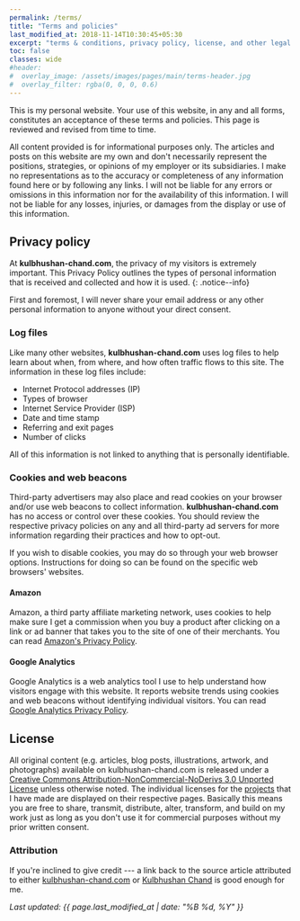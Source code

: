 ```yaml
---
permalink: /terms/
title: "Terms and policies"
last_modified_at: 2018-11-14T10:30:45+05:30
excerpt: "terms & conditions, privacy policy, license, and other legal stuff you won't read."
toc: false
classes: wide
#header:
#  overlay_image: /assets/images/pages/main/terms-header.jpg
#  overlay_filter: rgba(0, 0, 0, 0.6)
---
```


This is my personal website. Your use of this website, in any and all forms, constitutes an acceptance of these terms and policies. This page is reviewed and revised from time to time.

All content provided is for informational purposes only. The articles and posts on this website are my own and don't necessarily represent the positions, strategies, or opinions of my employer or its subsidiaries. I make no representations as to the accuracy or completeness of any information found here or by following any links. I will not be liable for any errors or omissions in this information nor for the availability of this information. I will not be liable for any losses, injuries, or damages from the display or use of this information.

## Privacy policy

At **kulbhushan-chand.com**, the privacy of my visitors is extremely important. This Privacy Policy outlines the types of personal information that is received and collected and how it is used.
{: .notice--info}

First and foremost, I will never share your email address or any other personal information to anyone without your direct consent.

### Log files

Like many other websites, **kulbhushan-chand.com** uses log files to help learn about when, from where, and how often traffic flows to this site. The information in these log files include:

- Internet Protocol addresses (IP)
- Types of browser
- Internet Service Provider (ISP)
- Date and time stamp
- Referring and exit pages
- Number of clicks

All of this information is not linked to anything that is personally identifiable.

### Cookies and web beacons

Third-party advertisers may also place and read cookies on your browser and/or use web beacons to collect information. **kulbhushan-chand.com** has no access or control over these cookies. You should review the respective privacy policies on any and all third-party ad servers for more information regarding their practices and how to opt-out.

If you wish to disable cookies, you may do so through your web browser options. Instructions for doing so can be found on the specific web browsers' websites.

#### Amazon

Amazon, a third party affiliate marketing network, uses cookies to help make sure I get a commission when you buy a product after clicking on a link or ad banner that takes you to the site of one of their merchants. You can read [Amazon's Privacy Policy](http://www.amazon.com/gp/help/customer/display.html?nodeId=468496).

#### Google Analytics

Google Analytics is a web analytics tool I use to help understand how visitors engage with this website. It reports website trends using cookies and web beacons without identifying individual visitors. You can read [Google Analytics Privacy Policy](https://www.google.com/analytics/terms/us.html).

<!--
## Disclosure policy

I make money on this website through affiliate programs. If you click an affiliate link or ad banner and buy the product, you help support this website because I'll get a percentage of that sale.

What this means for you:

- I became an affiliate to earn revenue towards the costs of running and maintaining this website. Where I have direct control over which ads are served on this website I offer only products that are directly related to the topic of this website and products that a reader/subscriber would have a genuine interest in or need of.
- I do not and will not recommend a product just for the sake of making money.
- I do not let the compensation I receive influence the content, topics, posts, or opinions expressed on this website.
- I respect and value my readers too much to write anything other than my own genuine and objective opinions and advice.

Just like this website, my disclosure policy is a work in progress. As the revenue streams evolve, so will this page.
-->
## License

All original content (e.g. articles, blog posts, illustrations, artwork, and photographs) available on kulbhushan-chand.com is released under a [Creative Commons Attribution-NonCommercial-NoDerivs 3.0 Unported License](http://creativecommons.org/licenses/by-nc-nd/3.0/deed.en_US) unless otherwise noted. The individual licenses for the [projects](/projects/) that I have made are displayed on their respective pages. Basically this means you are free to share, transmit, distribute, alter, transform, and build on my work just as long as you don't use it for commercial purposes without my prior written consent.

### Attribution

If you're inclined to give credit --- a link back to the source article attributed to either [kulbhushan-chand.com]() or [Kulbhushan Chand]() is good enough for me.

*Last updated: {{ page.last_modified_at | date: "%B %d, %Y" }}*


